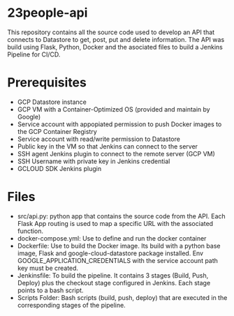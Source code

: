 # 23people-api
This repository contains all the source code used to develop an API that connects to Datastore to get, post, put and delete information. The API was build using Flask, Python, Docker and the asociated files to build a Jenkins Pipeline for CI/CD.
# Prerequisites
- GCP Datastore instance 
- GCP VM with a Container-Optimized OS (provided and maintain by Google)
- Service account with appopiated permission to push Docker images to the GCP Container Registry
- Service account with read/write permission to Datastore 
- Public key in the VM so that Jenkins can connect to the server
- SSH agent Jenkins plugin to connect to the remote server (GCP VM)
- SSH Username with private key in Jenkins credential
- GCLOUD SDK Jenkins plugin 
# Files
- src/api.py: python app that contains the source code from the API. Each Flask App routing is used to map a specific URL with the associated function.
- docker-compose.yml: Use to define and run the docker container
- Dockerfile: Use to build the Docker image. Its build with a python base image, Flask and google-cloud-datastore package installed. Env GOOGLE_APPLICATION_CREDENTIALS with the service account path key must be created.
- Jenkinsfile: To build the pipeline. It contains 3 stages (Build, Push, Deploy) plus the checkout stage configured in Jenkins. Each stage points to a bash script.
- Scripts Folder: Bash scripts (build, push, deploy) that are executed in the corresponding stages of the pipeline.


